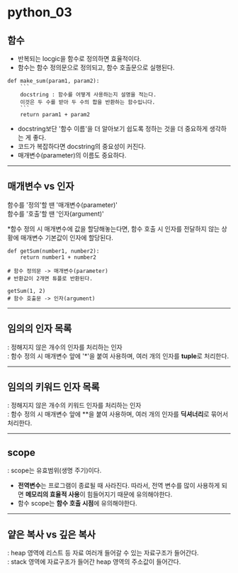 # python_03

## 함수
* 반복되는 locgic을 함수로 정의하면 효율적이다.
* 함수는 함수 정의문으로 정의되고, 함수 호출문으로 실행된다. 
```
def make_sum(param1, param2):
    ```
    docstring : 함수를 어떻게 사용하는지 설명을 적는다.
    이것은 두 수를 받아 두 수의 합을 반환하는 함수입니다.
    ```
    return param1 + param2
```
* docstring보단 '함수 이름'을 더 알아보기 쉽도록 정하는 것을 더 중요하게 생각하는 게 좋다.  
* 코드가 복잡하다면 docstring의 중요성이 커진다.  
* 매개변수(parameter)의 이름도 중요하다.

---
## 매개변수 vs 인자
함수를 '정의'할 땐 '매개변수(parameter)'  
함수를 '호출'할 땐 '인자(argument)'

*함수 정의 시 매개변수에 값을 할당해놓는다면, 함수 호출 시 인자를 전달하지 않는 상황에 매개변수 기본값이 인자에 할당된다.
```
def getSum(number1, number2):
	return number1 + number2  

# 함수 정의문 -> 매개변수(parameter)
# 반환값이 2개면 튜플로 반환된다.
```
```
getSum(1, 2)
# 함수 호출문 -> 인자(argument)
```
---
## 임의의 인자 목록
: 정해지지 않은 개수의 인자를 처리하는 인자  
: 함수 정의 시 매개변수 앞에 '*'을 붙여 사용하며, 여러 개의 인자를 **tuple**로 처리한다.

---

## 임의의 키워드 인자 목록
: 정해지지 않은 개수의 키워드 인자를 처리하는 인자  
: 함수 정의 시 매개변수 앞에 **을 붙여 사용하며, 여러 개의 인자를 **딕셔너리**로 묶어서 처리한다.

---
## scope
: scope는 유효범위(생명 주기)이다.

* **전역변수**는 프로그램이 종료될 때 사라진다. 따라서, 전역 변수를 많이 사용하게 되면 **메모리의 효율적 사용**이 힘들어지기 때문에 유의해야한다.  
* 함수 scope는 **함수 호출 시점**에 유의해야한다.

---
## 얕은 복사  vs 깊은 복사
: heap 영역에 리스트 등 자료 여러개 들어갈 수 있는 자료구조가 들어간다.  
: stack 영역에 자료구조가 들어간 heap 영역의 주소값이 들어간다.
